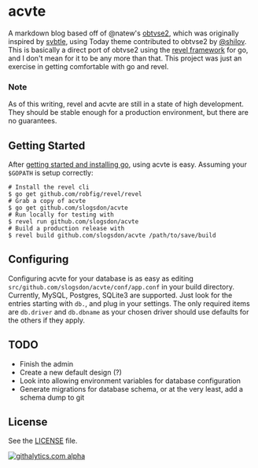 # acvte

A markdown blog based off of @natew's 
[obtvse2](https://github.com/natew/obtvse2), which was originally 
inspired by [svbtle](https://svbtle.com), using Today theme contributed to 
obtvse2 by [@shilov](https://github.com/shilov). This is basically a direct 
port of obtvse2 using the [revel framework](http://robfig.github.io/revel/) 
for go, and I don't mean for it to be any more than that. This project was 
just an exercise in getting comfortable with go and revel.

### Note

As of this writing, revel and acvte are still in a state of high development. 
They should be stable enough for a production environment, but there are 
no guarantees.

## Getting Started

After [getting started and installing go](http://golang.org/doc/install), 
using acvte is easy. Assuming your `$GOPATH` is setup correctly:

    # Install the revel cli
    $ go get github.com/robfig/revel/revel
    # Grab a copy of acvte
    $ go get github.com/slogsdon/acvte    
    # Run locally for testing with
    $ revel run github.com/slogsdon/acvte
    # Build a production release with
    $ revel build github.com/slogsdon/acvte /path/to/save/build
    
## Configuring
        
Configuring acvte for your database is as easy as editing 
`src/github.com/slogsdon/acvte/conf/app.conf` in your build directory. 
Currently, MySQL, Postgres, SQLite3 are supported. Just look for the entries 
starting with `db.`, and plug in your settings. The only required items are 
`db.driver` and `db.dbname` as your chosen driver should use defaults for 
the others if they apply.

## TODO

- Finish the admin
- Create a new default design (?)
- Look into allowing environment variables for database configuration
- Generate migrations for database schema, or at the very least, add a schema dump to git

## License

See the [LICENSE](https://github.com/slogsdon/acvte/blob/master/LICENSE) file.


[![githalytics.com alpha](https://cruel-carlota.pagodabox.com/77743a512302446b1bebcee204350425 "githalytics.com")](http://githalytics.com/slogsdon/acvte)
